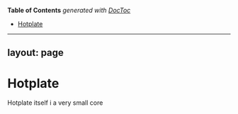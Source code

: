 <!-- START doctoc generated TOC please keep comment here to allow auto update -->
<!-- DON'T EDIT THIS SECTION, INSTEAD RE-RUN doctoc TO UPDATE -->
**Table of Contents**  *generated with [DocToc](https://github.com/thlorenz/doctoc)*

- [Hotplate](#hotplate)

<!-- END doctoc generated TOC please keep comment here to allow auto update -->

---
layout: page
---

# Hotplate

Hotplate itself i a very small core
